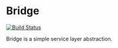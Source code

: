 Bridge
======

[![Build Status](https://travis-ci.org/transfer-project/bridge.svg?branch=0.1)](https://travis-ci.org/transfer-project/bridge)

Bridge is a simple service layer abstraction.
